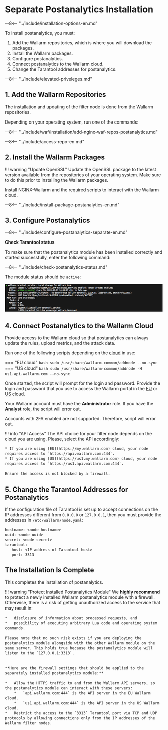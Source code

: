 [tarantool-status]:           ../images/tarantool-status.png

# Separate Postanalytics Installation

--8<-- "../include/installation-options-en.md"

To install postanalytics, you must:

1. Add the Wallarm repositories, which is where you will download the packages.
2. Install the Wallarm packages.
3. Configure postanalytics.
4. Connect postanalytics to the Wallarm cloud.
5. Change the Tarantool addresses for postanalytics.

--8<-- "../include/elevated-priveleges.md"

## 1. Add the Wallarm Repositories

The installation and updating of the filter node is done from the Wallarm
repositories.

Depending on your operating system, run one of the commands:

--8<-- "../include/waf/installation/add-nginx-waf-repos-postanalytics.md"

--8<-- "../include/access-repo-en.md"

## 2. Install the Wallarm Packages

!!! warning "Update OpenSSL"
    Update the OpenSSL package to the latest version available from the repositories of your operating system. Make sure to do this prior to installing the Wallarm packages.

Install NGINX-Wallarm and the required scripts to interact with the
Wallarm cloud.

--8<-- "../include/install-package-postanalytics-en.md"

## 3. Configure Postanalytics

--8<-- "../include/configure-postanalytics-separate-en.md"

**Check Tarantool status**

To make sure that the postanalytics module has been installed correctly and started successfully, enter the following command:

--8<-- "../include/check-postanalytics-status.md"

The module status should be `active`:

![!wallarm-tarantool status][tarantool-status]

## 4. Connect Postanalytics to the Wallarm Cloud

Provide access to the Wallarm cloud so that postanalytics can always update the rules, upload metrics, and the attack data.

Run one of the following scripts depending on the [cloud](../quickstart-en/how-wallarm-works/qs-intro-en.md#cloud) in use: 

=== "EU cloud"
    ```bash
    sudo /usr/share/wallarm-common/addnode --no-sync
    ```
=== "US cloud"
    ```bash
    sudo /usr/share/wallarm-common/addnode -H us1.api.wallarm.com --no-sync
    ```

Once started, the script will prompt for the login and password. Provide the login and password that you use to access the Wallarm portal in the [EU](https://my.wallarm.com) or [US](https://us1.my.wallarm.com) cloud.

Your Wallarm account must have the **Administrator** role. If you have the **Analyst** role, the script will error out.

Accounts with 2FA enabled are not supported. Therefore, script will error out.

!!! info "API Access"
    The API choice for your filter node depends on the cloud you are using. Please, select the API accordingly:

    * If you are using [EU](https://my.wallarm.com) cloud, your node requires access to `https://api.wallarm.com:444`.
    * If you are using [US](https://us1.my.wallarm.com) cloud, your node requires access to `https://us1.api.wallarm.com:444`.
   
    Ensure the access is not blocked by a firewall.

## 5. Change the Tarantool Addresses for Postanalytics

If the configuration file of Tarantool is set up to accept connections on the IP
addresses different from `0.0.0.0` or `127.0.0.1`, then you must provide the addresses
in `/etc/wallarm/node.yaml`:

```
hostname: <node hostname>
uuid: <node uuid>
secret: <node secret>
tarantool:
   host: <IP address of Tarantool host>
   port: 3313
```

## The Installation Is Complete

This completes the installation of postanalytics.

!!! warning "Protect Installed Postanalytics Module"
    We **highly recommend** to protect a newly installed Wallarm postanalytics module with a firewall. Otherwise, there is a risk of getting unauthorized access to the service that may result in:
    
    *   disclosure of information about processed requests, and
    *   possibility of executing arbitrary Lua code and operating system commands.
         
    Please note that no such risk exists if you are deploying the postanalytics module alongside with the other Wallarm module on the same server. This holds true because the postanalytics module will listen to the `127.0.0.1:3313`.    
    
    
    **Here are the firewall settings that should be applied to the separately installed postanalytics module:**

    *   Allow the HTTPS traffic to and from the Wallarm API servers, so the postanalytics module can interact with these servers:
        *   `api.wallarm.com:444` is the API server in the EU Wallarm cloud.
        *   `us1.api.wallarm.com:444` is the API server in the US Wallarm cloud.
    *   Restrict the access to the `3313` Tarantool port via TCP and UDP protocols by allowing connections only from the IP addresses of the Wallarm filter nodes.    
